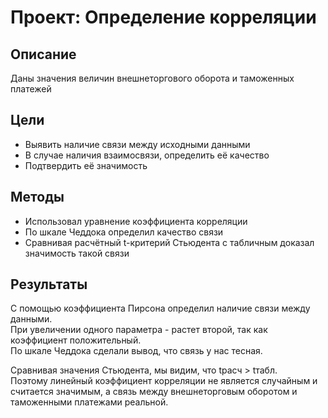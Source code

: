 # Проект: Определение корреляции
## Описание
Даны значения величин внешнеторгового оборота и таможенных платежей 


## Цели
- Выявить наличие связи между исходными данными
- В случае наличия взаимосвязи, определить её качество  
- Подтвердить её значимость 


## Методы
- Использовал уравнение коэффициента корреляции
- По шкале Чеддока определил качество связи
- Сравнивая расчётный t-критерий Стьюдента с табличным доказал значимость такой связи    
  

## Результаты

С помощью коэффициента Пирсона определил наличие связи между данными.   
При увеличении одного параметра - растет второй, так как коэффициент положительный.   
По шкале Чеддока сделали вывод, что связь у нас тесная.  

Сравнивая значения Стьюдента, мы видим, что tрасч > tтабл.  
Поэтому линейный коэффициент корреляции не является случайным и считается значимым, а связь между внешнеторговым оборотом и таможенными платежами реальной.    
